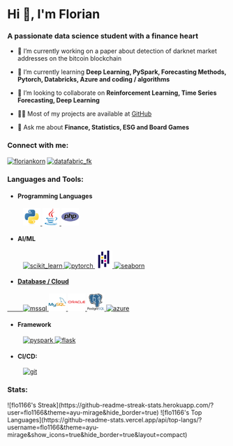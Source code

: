 <h1 align="left">Hi 👋, I'm Florian</h1>
<h3 align="left">A passionate data science student with a finance heart</h3>

- 🔭 I’m currently working on a paper about detection of darknet market addresses on the bitcoin blockchain

- 🌱 I’m currently learning **Deep Learning, PySpark, Forecasting Methods, Pytorch, Databricks, Azure and coding / algorithms**

- 👯 I’m looking to collaborate on **Reinforcement Learning, Time Series Forecasting, Deep Learning**

- 👨‍💻 Most of my projects are available at [GitHub](https://github.com/flo1166/)

- 💬 Ask me about **Finance, Statistics, ESG and Board Games**


<h3 align="left">Connect with me:</h3>
<p align="left">
<a href="https://linkedin.com/in/floriankorn" target="blank"><img align="center" src="https://raw.githubusercontent.com/rahuldkjain/github-profile-readme-generator/master/src/images/icons/Social/linked-in-alt.svg" alt="floriankorn" height="30" width="40" /></a>
<a href="https://kaggle.com/datafabric_fk" target="blank"><img align="center" src="https://raw.githubusercontent.com/rahuldkjain/github-profile-readme-generator/master/src/images/icons/Social/kaggle.svg" alt="datafabric_fk" height="30" width="40" /></a>
</p>

<h3 align="left">Languages and Tools:</h3>

- <h4 align="left">Programming Languages</h4>
<p align="left"> 
  &emsp; &emsp; 
  <a href="https://www.python.org" target="_blank" rel="noreferrer"> <img src="https://raw.githubusercontent.com/devicons/devicon/master/icons/python/python-original.svg" alt="python" width="40" height="40"/> </a>
  <a href="https://www.java.com" target="_blank" rel="noreferrer"> <img src="https://raw.githubusercontent.com/devicons/devicon/master/icons/java/java-original.svg" alt="java" width="40" height="40"/> </a> 
  <a href="https://www.php.net" target="_blank" rel="noreferrer"> <img src="https://raw.githubusercontent.com/devicons/devicon/master/icons/php/php-original.svg" alt="php" width="40" height="40"/> </a>
</p>

- <h4 align="left">AI/ML</h4>
<p align="left"> 
  &emsp; &emsp; 
  <a href="https://scikit-learn.org/" target="_blank" rel="noreferrer"> <img src="https://upload.wikimedia.org/wikipedia/commons/0/05/Scikit_learn_logo_small.svg" alt="scikit_learn" width="40" height="40"/> </a>
  <a href="https://pytorch.org/" target="_blank" rel="noreferrer"> <img src="https://www.vectorlogo.zone/logos/pytorch/pytorch-icon.svg" alt="pytorch" width="40" height="40"/> </a>
  <a href="https://pandas.pydata.org/" target="_blank" rel="noreferrer"> <img src="https://raw.githubusercontent.com/devicons/devicon/2ae2a900d2f041da66e950e4d48052658d850630/icons/pandas/pandas-original.svg" alt="pandas" width="40" height="40"/> </a>  
  <a href="https://seaborn.pydata.org/" target="_blank" rel="noreferrer"> <img src="https://seaborn.pydata.org/_images/logo-mark-lightbg.svg" alt="seaborn" width="40" height="40"/>
</p>

- <h4 align="left">Database / Cloud</h4>
<p align="left">  
  &emsp; &emsp; 
  <a href="https://www.microsoft.com/en-us/sql-server" target="_blank" rel="noreferrer"> <img src="https://www.svgrepo.com/show/303229/microsoft-sql-server-logo.svg" alt="mssql" width="40" height="40"/> </a> 
  <a href="https://www.mysql.com/" target="_blank" rel="noreferrer"> <img src="https://raw.githubusercontent.com/devicons/devicon/master/icons/mysql/mysql-original-wordmark.svg" alt="mysql" width="40" height="40"/> </a> 
  <a href="https://www.oracle.com/" target="_blank" rel="noreferrer"> <img src="https://raw.githubusercontent.com/devicons/devicon/master/icons/oracle/oracle-original.svg" alt="oracle" width="40" height="40"/> </a>  
  <a href="https://www.postgresql.org" target="_blank" rel="noreferrer"> <img src="https://raw.githubusercontent.com/devicons/devicon/master/icons/postgresql/postgresql-original-wordmark.svg" alt="postgresql" width="40" height="40"/> </a>    
  <a href="https://azure.microsoft.com/en-in/" target="_blank" rel="noreferrer"> <img src="https://www.vectorlogo.zone/logos/microsoft_azure/microsoft_azure-icon.svg" alt="azure" width="40" height="40"/> </a> 
  
</p>

- <h4 align="left">Framework<h4>
<p align="left"> 
  &emsp; &emsp; 
  <a href="https://spark.apache.org/docs/latest/api/python/index.html" target="_blank" rel="noreferrer"> <img src="https://upload.wikimedia.org/wikipedia/commons/f/f3/Apache_Spark_logo.svg" alt="pyspark" width="40" height="40"/> </a> 
  <a href="https://flask.palletsprojects.com/" target="_blank" rel="noreferrer"> <img src="https://www.vectorlogo.zone/logos/pocoo_flask/pocoo_flask-icon.svg" alt="flask" width="40" height="40"/> </a>
</p>

- <h4 align="left">CI/CD:</h4>
<p align="left"> 
  &emsp; &emsp; 
  <a href="https://git-scm.com/" target="_blank" rel="noreferrer"> <img src="https://www.vectorlogo.zone/logos/git-scm/git-scm-icon.svg" alt="git" width="40" height="40"/> </a>
</p>



<h3 align="left">Stats:</h3>
![flo1166's Streak](https://github-readme-streak-stats.herokuapp.com/?user=flo1166&theme=ayu-mirage&hide_border=true)
![flo1166's Top Languages](https://github-readme-stats.vercel.app/api/top-langs/?username=flo1166&theme=ayu-mirage&show_icons=true&hide_border=true&layout=compact)
